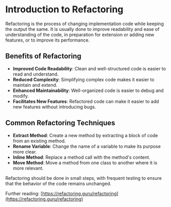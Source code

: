 # Introduction to Refactoring

Refactoring is the process of changing implementation code while keeping the output the same. It is usually done to improve readability and ease of understanding of the code, in preparation for extension or adding new features, or to improve its performance.

## Benefits of Refactoring

- **Improved Code Readability**: Clean and well-structured code is easier to read and understand.
- **Reduced Complexity**: Simplifying complex code makes it easier to maintain and extend.
- **Enhanced Maintainability**: Well-organized code is easier to debug and modify.
- **Facilitates New Features**: Refactored code can make it easier to add new features without introducing bugs.

## Common Refactoring Techniques

- **Extract Method**: Create a new method by extracting a block of code from an existing method.
- **Rename Variable**: Change the name of a variable to make its purpose more clear.
- **Inline Method**: Replace a method call with the method's content.
- **Move Method**: Move a method from one class to another where it is more relevant.

Refactoring should be done in small steps, with frequent testing to ensure that the behavior of the code remains unchanged.

Further reading: [https://refactoring.guru/refactoring](https://refactoring.guru/refactoring)
